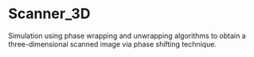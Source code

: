 # Scanner_3D
Simulation using phase wrapping and unwrapping algorithms to obtain a three-dimensional scanned image via phase shifting technique.
